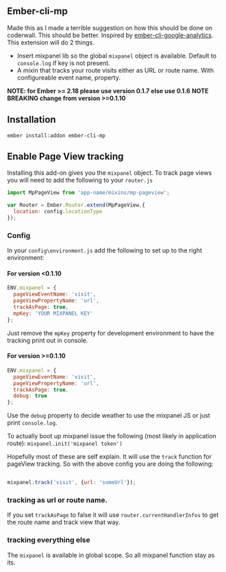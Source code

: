 ## Ember-cli-mp

Made this as I made a terrible suggestion on how this should be done on coderwall. This should be better.
Inspired by [ember-cli-google-analytics](https://github.com/pgrippi/ember-cli-google-analytics). This extension will do 2 things.

* Insert mixpanel lib so the global ```mixpanel``` object is available. Default to ```console.log``` if key is not present.
* A mixin that tracks your route visits either as URL or route name. With configureable event name, property.

**NOTE: for Ember >= 2.18 please use version 0.1.7 else use 0.1.6**
**NOTE BREAKING change from version >=0.1.10**


## Installation

```
ember install:addon ember-cli-mp
```

## Enable Page View tracking

Installing this add-on gives you the ```mixpanel``` object. To track page views you will need to add the following to your ```router.js```

```javascript
import MpPageView from 'app-name/mixins/mp-pageview';

var Router = Ember.Router.extend(MpPageView,{
  location: config.locationType
});
```

### Config

In your ```config\environment.js``` add the following to set up to the right environment:


#### For version <0.1.10
```javascript
ENV.mixpanel = {
  pageViewEventName: 'visit',
  pageViewPropertyName: 'url',
  trackAsPage: true,
  mpKey: 'YOUR MIXPANEL KEY'
};
```

Just remove the ```mpKey``` property for development environment to have the tracking print out in console.

#### For version >=0.1.10
```javascript
ENV.mixpanel = {
  pageViewEventName: 'visit',
  pageViewPropertyName: 'url',
  trackAsPage: true,
  debug: true
};
```

Use the `debug` property to decide weather to use the mixpanel JS or just print `console.log`.

To actually boot up mixpanel issue the following (most likely in application route): `mixpanel.init('mixpanel token')`


Hopefully most of these are self explain. It will use the ```track``` function for pageView tracking. So with the above config you are doing the following:

```javascript

mixpanel.track('visit', {url: 'someUrl'});

```

### tracking as url or route name.

If you set ```trackAsPage``` to false it will use ```router.currentHandlerInfos``` to get the route name and track view that way.

### tracking everything else

The ```mixpanel``` is available in global scope. So all mixpanel function stay as its.
